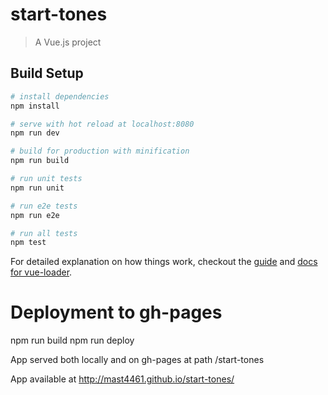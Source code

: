 # start-tones

> A Vue.js project

## Build Setup

``` bash
# install dependencies
npm install

# serve with hot reload at localhost:8080
npm run dev

# build for production with minification
npm run build

# run unit tests
npm run unit

# run e2e tests
npm run e2e

# run all tests
npm test
```

For detailed explanation on how things work, checkout the [guide](http://vuejs-templates.github.io/webpack/) and [docs for vue-loader](http://vuejs.github.io/vue-loader).



# Deployment to gh-pages
npm run build
npm run deploy

App served both locally and on gh-pages at path /start-tones

App available at http://mast4461.github.io/start-tones/